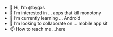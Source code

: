 - 👋 Hi, I’m @bygxs
- 👀 I’m interested in ... apps that kill monotony 
- 🌱 I’m currently learning ... Android 
- 💞️ I’m looking to collaborate on ... mobile app sit
- 📫 How to reach me ...here

<!---
bygxs/bygxs is a ✨ special ✨ repository because its `README.md` (this file) appears on your GitHub profile.
You can click the Preview link to take a look at your changes.
--->
